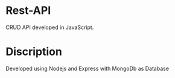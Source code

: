# Rest-API
CRUD API developed in JavaScript.

# Discription
Developed using Nodejs and Express with MongoDb as Database
